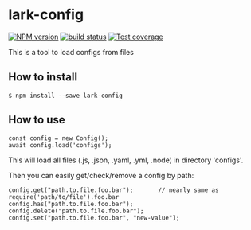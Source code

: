 lark-config
===============

[![NPM version][npm-image]][npm-url]
[![build status][travis-image]][travis-url]
[![Test coverage][coveralls-image]][coveralls-url]

This is a tool to load configs from files

## How to install

```
$ npm install --save lark-config
```

## How to use

```
const config = new Config();
await config.load('configs');
```

This will load all files (.js, .json, .yaml, .yml, .node) in directory 'configs'.

Then you can easily get/check/remove a config by path:

```
config.get("path.to.file.foo.bar");       // nearly same as require('path/to/file').foo.bar
config.has("path.to.file.foo.bar");
config.delete("path.to.file.foo.bar");
config.set("path.to.file.foo.bar", "new-value");
```


[npm-image]: https://img.shields.io/npm/v/lark-config.svg?style=flat-square
[npm-url]: https://npmjs.org/package/lark-config
[travis-image]: https://img.shields.io/travis/larkjs/lark-config/master.svg?style=flat-square
[travis-url]: https://travis-ci.org/larkjs/lark-config
[coveralls-image]: https://img.shields.io/codecov/c/github/larkjs/lark-config.svg?style=flat-square
[coveralls-url]: https://codecov.io/github/larkjs/lark-config?branch=master
